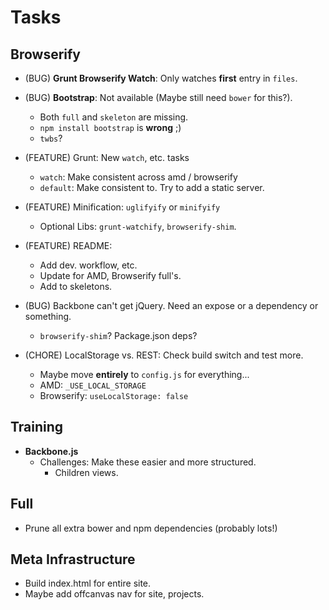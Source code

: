 Tasks
=====

## Browserify

* (BUG) **Grunt Browserify Watch**: Only watches **first** entry in `files`.

* (BUG) **Bootstrap**: Not available (Maybe still need `bower` for this?).
    * Both `full` and `skeleton` are missing.
    * `npm install bootstrap` is **wrong** ;)
    * `twbs`?

* (FEATURE) Grunt: New `watch`, etc. tasks
    * `watch`: Make consistent across amd / browserify
    * `default`: Make consistent to. Try to add a static server.

* (FEATURE) Minification: `uglifyify` or `minifyify`
    * Optional Libs: `grunt-watchify`, `browserify-shim`.

* (FEATURE) README:
    * Add dev. workflow, etc.
    * Update for AMD, Browserify full's.
    * Add to skeletons.

* (BUG) Backbone can't get jQuery. Need an expose or a dependency or something.
    * `browserify-shim`? Package.json deps?

* (CHORE) LocalStorage vs. REST: Check build switch and test more.
    * Maybe move **entirely** to `config.js` for everything...
    * AMD: `_USE_LOCAL_STORAGE`
    * Browserify: `useLocalStorage: false`

## Training

* **Backbone.js**
    * Challenges: Make these easier and more structured.
        * Children views.

## Full

* Prune all extra bower and npm dependencies (probably lots!)

## Meta Infrastructure

* Build index.html for entire site.
* Maybe add offcanvas nav for site, projects.
